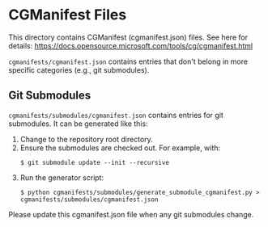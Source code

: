 # CGManifest Files
This directory contains CGManifest (cgmanifest.json) files.
See here for details: https://docs.opensource.microsoft.com/tools/cg/cgmanifest.html

`cgmanifests/cgmanifest.json` contains entries that don't belong in more specific categories (e.g., git submodules).

## Git Submodules
`cgmanifests/submodules/cgmanifest.json` contains entries for git submodules.
It can be generated like this:

1. Change to the repository root directory.
2. Ensure the submodules are checked out. For example, with:
    ```
    $ git submodule update --init --recursive
    ```
3. Run the generator script:
    ```
    $ python cgmanifests/submodules/generate_submodule_cgmanifest.py > cgmanifests/submodules/cgmanifest.json
    ```

Please update this cgmanifest.json file when any git submodules change.
